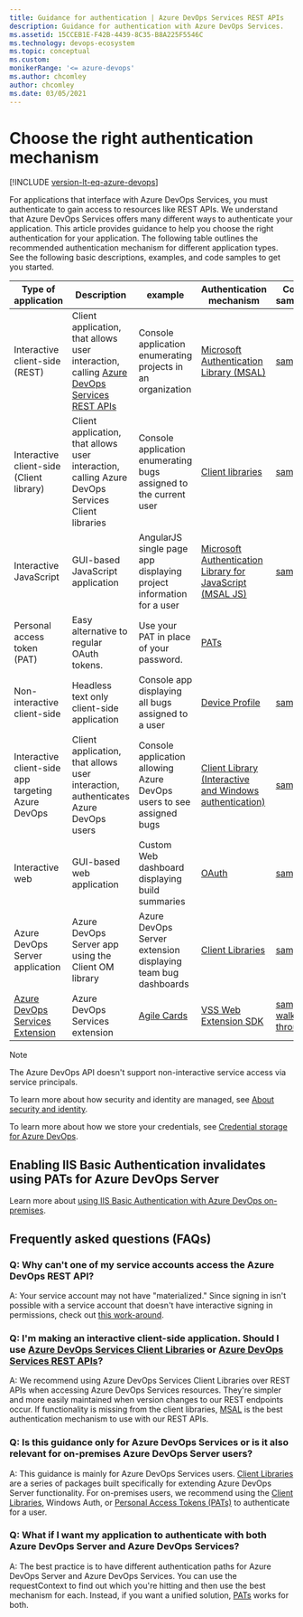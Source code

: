 ```yaml
---
title: Guidance for authentication | Azure DevOps Services REST APIs
description: Guidance for authentication with Azure DevOps Services.
ms.assetid: 15CCEB1E-F42B-4439-8C35-B8A225F5546C
ms.technology: devops-ecosystem
ms.topic: conceptual
ms.custom:
monikerRange: '<= azure-devops'
ms.author: chcomley
author: chcomley
ms.date: 03/05/2021
---
```


# Choose the right authentication mechanism

[!INCLUDE [version-lt-eq-azure-devops](../../../includes/version-lt-eq-azure-devops.md)]

For applications that interface with Azure DevOps Services, you must authenticate to gain access to resources like REST APIs. We understand that Azure DevOps Services offers many different ways to authenticate your application. This article provides guidance to help you choose the right authentication for your application. The following table outlines the recommended authentication mechanism for different application types. See the following basic descriptions, examples, and code samples to get you started.

| Type of application | Description | example |Authentication mechanism | Code samples |
|---------------------|-------------|---------|-------------------------|--------|
 Interactive client-side (REST) | Client application, that allows user interaction, calling [Azure DevOps Services REST APIs](/rest/api/azure/devops) | Console application enumerating projects in an organization | [Microsoft Authentication Library (MSAL)](/azure/active-directory/develop/msal-overview) | [sample](https://github.com/microsoft/azure-devops-auth-samples/tree/master/ManagedClientConsoleAppSample) |
| Interactive client-side (Client library) | Client application, that allows user interaction, calling Azure DevOps Services Client libraries | Console application enumerating bugs assigned to the current user |  [Client libraries](../../concepts/dotnet-client-libraries.md) | [sample](https://github.com/Microsoft/vsts-auth-samples/tree/master/ClientLibraryConsoleAppSample) |
| Interactive JavaScript | GUI-based JavaScript application | AngularJS single page app displaying project information for a user | [Microsoft Authentication Library for JavaScript (MSAL JS)](https://github.com/AzureAD/microsoft-authentication-library-for-js#microsoft-authentication-library-for-javascript-msaljs) | [sample](https://github.com/microsoft/azure-devops-auth-samples/tree/master/JavascriptWebAppSample) |
| Personal access token (PAT) | Easy alternative to regular OAuth tokens.  | Use your PAT in place of your password. | [PATs](../../../organizations/accounts/use-personal-access-tokens-to-authenticate.md)
| Non-interactive client-side | Headless text only client-side application | Console app displaying all bugs assigned to a user | [Device Profile](/azure/active-directory/develop/v2-oauth2-device-code) | [sample](https://github.com/Microsoft/vsts-auth-samples/tree/master/DeviceProfileSample) |
| Interactive client-side app targeting Azure DevOps | Client application, that allows user interaction, authenticates Azure DevOps users | Console application allowing Azure DevOps users to see assigned bugs |  [Client Library (Interactive and Windows authentication)](../client-libraries/samples.md#authenticating) | [sample](https://github.com/Microsoft/vsts-auth-samples/tree/master/DualSupportClientSample) |
| Interactive web | GUI-based web application | Custom Web dashboard displaying build summaries |[OAuth](./oauth.md) | [sample](https://github.com/Microsoft/vsts-auth-samples/tree/master/OAuthWebSample) |
| Azure DevOps Server application | Azure DevOps Server app using the Client OM library | Azure DevOps Server extension displaying team bug dashboards | [Client Libraries](../../concepts/dotnet-client-libraries.md) | [sample](https://github.com/Microsoft/vsts-auth-samples/tree/master/ClientLibraryConsoleAppSample) |
| [Azure DevOps Services Extension](../../../extend/get-started/node.md) | Azure DevOps Services extension | [Agile Cards](https://marketplace.visualstudio.com/items?itemName=spartez.agile-cards) | [VSS Web Extension SDK](https://github.com/Microsoft/vss-web-extension-sdk) | [sample walk through](../../../extend/develop/add-dashboard-widget.md) |

> [!NOTE]
> The Azure DevOps API doesn't support non-interactive service access via service principals.

To learn more about how security and identity are managed, see [About security and identity](../../../organizations/security/about-security-identity.md).

To learn more about how we store your credentials, see [Credential storage for Azure DevOps](../../../organizations/security/credential-storage.md).

## Enabling IIS Basic Authentication invalidates using PATs for Azure DevOps Server

Learn more about [using IIS Basic Authentication with Azure DevOps on-premises](iis-basic-auth.md).

## Frequently asked questions (FAQs)

### Q: Why can't one of my service accounts access the Azure DevOps REST API?

A: Your service account may not have "materialized." Since signing in isn't possible with a service account that doesn't have interactive signing in permissions, check out [this work-around](https://github.com/microsoft/azure-devops-dotnet-samples/blob/main/ClientLibrary/Quickstarts/dotnet/MaterializeUserQuickStarts/Program.cs).

### Q: I'm making an interactive client-side application. Should I use [Azure DevOps Services Client Libraries](../../concepts/dotnet-client-libraries.md) or [Azure DevOps Services REST APIs](/rest/api/azure/devops)?
A: We recommend using Azure DevOps Services Client Libraries over REST APIs when accessing Azure DevOps Services resources. They're simpler and more easily maintained when version changes to our REST endpoints occur. If functionality is missing from the client libraries, [MSAL](/azure/active-directory/develop/msal-overview) is the best authentication mechanism to use with our REST APIs.
### Q: Is this guidance only for Azure DevOps Services or is it also relevant for on-premises Azure DevOps Server users?

A: This guidance is mainly for Azure DevOps Services users. [Client Libraries](../../concepts/dotnet-client-libraries.md) are a series of packages built specifically for extending Azure DevOps Server functionality. For on-premises users, we recommend using the [Client Libraries](../../concepts/dotnet-client-libraries.md), Windows Auth, or [Personal Access Tokens (PATs)](../../../organizations/accounts/use-personal-access-tokens-to-authenticate.md) to authenticate for a user.

### Q: What if I want my application to authenticate with both Azure DevOps Server and Azure DevOps Services?

A: The best practice is to have different authentication paths for Azure DevOps Server and Azure DevOps Services. You can use the requestContext to find out which you're hitting and then use the best mechanism for each. Instead, if you want a unified solution, [PATs](../../../organizations/accounts/use-personal-access-tokens-to-authenticate.md) works for both.
